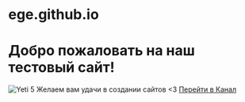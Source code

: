 # ege.github.io
# Добро пожаловать на наш тестовый сайт!
![Yeti 5](https://user-images.githubusercontent.com/101564992/158374330-f3c77512-a1c8-4517-8c02-93e5c6c24d35.png)
Желаем вам удачи в создании сайтов <3
<a href="https://t.me/ege_slivy_kursov">Перейти в Канал</a>
